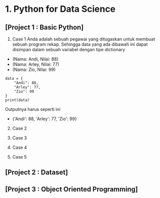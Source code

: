 # 1. Python for Data Science

## [Project 1 : Basic Python]
1. Case 1
Anda adalah sebuah pegawai yang ditugaskan untuk membuat sebuah program rekap. Sehingga data yang ada dibawah ini dapat disimpan dalam sebuah variabel dengan tipe dictionary
- (Nama: Andi, Nilai: 88)
- (Nama: Arley, Nilai: 77)
- (Nama: Zio, Nilai: 99)
```
data = {
    "Andi": 88,
    "Arley": 77,
    "Zio": 99
}
print(data)
```
Outputnya harus seperti ini
- {'Andi': 88, 'Arley': 77, 'Zio': 99}

2. Case 2

3. Case 3
 
4. Case 4
   
5. Case 5

## [Project 2 : Dataset]

## [Project 3 : Object Oriented Programming]
